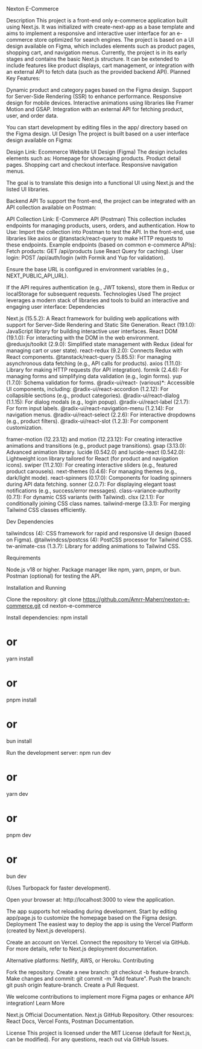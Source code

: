 Nexton E-Commerce

Description
This project is a front-end only e-commerce application built using Next.js. It was initialized with create-next-app as a base template and aims to implement a responsive and interactive user interface for an e-commerce store optimized for search engines. The project is based on a UI design available on Figma, which includes elements such as product pages, shopping cart, and navigation menus.
Currently, the project is in its early stages and contains the basic Next.js structure. It can be extended to include features like product displays, cart management, or integration with an external API to fetch data (such as the provided backend API).
Planned Key Features:

Dynamic product and category pages based on the Figma design.
Support for Server-Side Rendering (SSR) to enhance performance.
Responsive design for mobile devices.
Interactive animations using libraries like Framer Motion and GSAP.
Integration with an external API for fetching product, user, and order data.

You can start development by editing files in the app/ directory based on the Figma design.
UI Design
The project is built based on a user interface design available on Figma:

Design Link: Ecommerce Website UI Design (Figma)
The design includes elements such as:
Homepage for showcasing products.
Product detail pages.
Shopping cart and checkout interface.
Responsive navigation menus.


The goal is to translate this design into a functional UI using Next.js and the listed UI libraries.

Backend API
To support the front-end, the project can be integrated with an API collection available on Postman:

API Collection Link: E-Commerce API (Postman)
This collection includes endpoints for managing products, users, orders, and authentication.
How to Use:
Import the collection into Postman to test the API.
In the front-end, use libraries like axios or @tanstack/react-query to make HTTP requests to these endpoints.
Example endpoints (based on common e-commerce APIs):
Fetch products: GET /api/products (use React Query for caching).
User login: POST /api/auth/login (with Formik and Yup for validation).


Ensure the base URL is configured in environment variables (e.g., NEXT_PUBLIC_API_URL).



If the API requires authentication (e.g., JWT tokens), store them in Redux or localStorage for subsequent requests.
Technologies Used
The project leverages a modern stack of libraries and tools to build an interactive and engaging user interface:
Dependencies

Next.js (15.5.2): A React framework for building web applications with support for Server-Side Rendering and Static Site Generation.
React (19.1.0): JavaScript library for building interactive user interfaces.
React DOM (19.1.0): For interacting with the DOM in the web environment.
@reduxjs/toolkit (2.9.0): Simplified state management with Redux (ideal for managing cart or user state).
react-redux (9.2.0): Connects Redux with React components.
@tanstack/react-query (5.85.5): For managing asynchronous data fetching (e.g., API calls for products).
axios (1.11.0): Library for making HTTP requests (for API integration).
formik (2.4.6): For managing forms and simplifying data validation (e.g., login forms).
yup (1.7.0): Schema validation for forms.
@radix-ui/react- (various)*: Accessible UI components, including:
@radix-ui/react-accordion (1.2.12): For collapsible sections (e.g., product categories).
@radix-ui/react-dialog (1.1.15): For dialog modals (e.g., login popup).
@radix-ui/react-label (2.1.7): For form input labels.
@radix-ui/react-navigation-menu (1.2.14): For navigation menus.
@radix-ui/react-select (2.2.6): For interactive dropdowns (e.g., product filters).
@radix-ui/react-slot (1.2.3): For component customization.


framer-motion (12.23.12) and motion (12.23.12): For creating interactive animations and transitions (e.g., product page transitions).
gsap (3.13.0): Advanced animation library.
lucide (0.542.0) and lucide-react (0.542.0): Lightweight icon library tailored for React (for product and navigation icons).
swiper (11.2.10): For creating interactive sliders (e.g., featured product carousels).
next-themes (0.4.6): For managing themes (e.g., dark/light mode).
react-spinners (0.17.0): Components for loading spinners during API data fetching.
sonner (2.0.7): For displaying elegant toast notifications (e.g., success/error messages).
class-variance-authority (0.7.1): For dynamic CSS variants (with Tailwind).
clsx (2.1.1): For conditionally joining CSS class names.
tailwind-merge (3.3.1): For merging Tailwind CSS classes efficiently.

Dev Dependencies

tailwindcss (4): CSS framework for rapid and responsive UI design (based on Figma).
@tailwindcss/postcss (4): PostCSS processor for Tailwind CSS.
tw-animate-css (1.3.7): Library for adding animations to Tailwind CSS.

Requirements

Node.js v18 or higher.
Package manager like npm, yarn, pnpm, or bun.
Postman (optional) for testing the API.

Installation and Running

Clone the repository:
git clone https://github.com/Amrr-Maherr/nexton-e-commerce.git
cd nexton-e-commerce


Install dependencies:
npm install
# or
yarn install
# or
pnpm install
# or
bun install


Run the development server:
npm run dev
# or
yarn dev
# or
pnpm dev
# or
bun dev

(Uses Turbopack for faster development).

Open your browser at: http://localhost:3000 to view the application.


The app supports hot reloading during development. Start by editing app/page.js to customize the homepage based on the Figma design.
Deployment
The easiest way to deploy the app is using the Vercel Platform (created by Next.js developers).

Create an account on Vercel.
Connect the repository to Vercel via GitHub.
For more details, refer to Next.js deployment documentation.

Alternative platforms: Netlify, AWS, or Heroku.
Contributing

Fork the repository.
Create a new branch: git checkout -b feature-branch.
Make changes and commit: git commit -m "Add feature".
Push the branch: git push origin feature-branch.
Create a Pull Request.

We welcome contributions to implement more Figma pages or enhance API integration!
Learn More

Next.js Official Documentation.
Next.js GitHub Repository.
Other resources: React Docs, Vercel Fonts, Postman Documentation.

License
This project is licensed under the MIT License (default for Next.js, can be modified).
For any questions, reach out via GitHub Issues.
